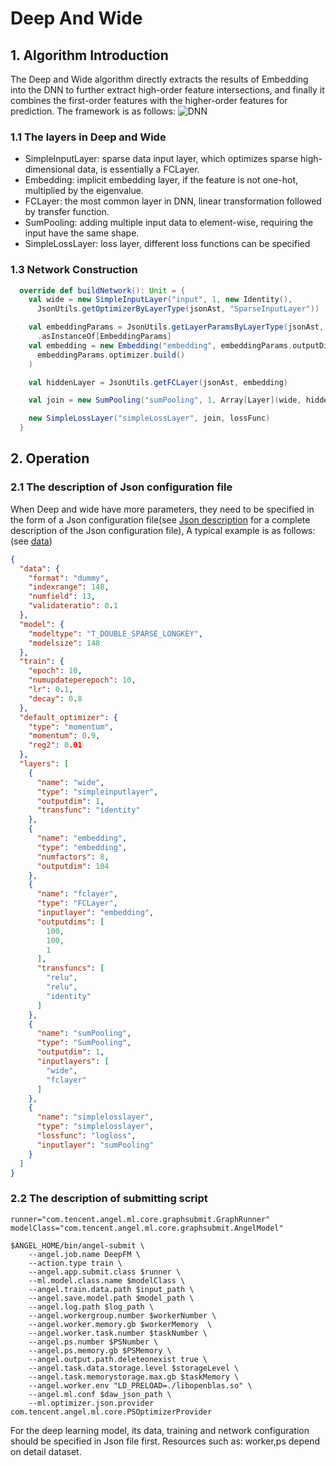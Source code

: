# Deep And Wide

## 1. Algorithm Introduction
The Deep and Wide algorithm directly extracts the results of Embedding into the DNN to further extract high-order feature intersections, and finally it combines the first-order features with the higher-order features for prediction. The framework is as follows:
![DNN](../img/DAW.PNG)

### 1.1 The layers in Deep and Wide
- SimpleInputLayer: sparse data input layer, which optimizes sparse high-dimensional data, is essentially a FCLayer.
- Embedding: implicit embedding layer, if the feature is not one-hot, multiplied by the eigenvalue.
- FCLayer: the most common layer in DNN, linear transformation followed by transfer function.
- SumPooling: adding multiple input data to element-wise, requiring the input have the same shape.
- SimpleLossLayer: loss layer, different loss functions can be specified

### 1.3 Network Construction

```scala
  override def buildNetwork(): Unit = {
    val wide = new SimpleInputLayer("input", 1, new Identity(),
      JsonUtils.getOptimizerByLayerType(jsonAst, "SparseInputLayer"))

    val embeddingParams = JsonUtils.getLayerParamsByLayerType(jsonAst, "Embedding")
      .asInstanceOf[EmbeddingParams]
    val embedding = new Embedding("embedding", embeddingParams.outputDim, embeddingParams.numFactors,
      embeddingParams.optimizer.build()
    )

    val hiddenLayer = JsonUtils.getFCLayer(jsonAst, embedding)

    val join = new SumPooling("sumPooling", 1, Array[Layer](wide, hiddenLayer))

    new SimpleLossLayer("simpleLossLayer", join, lossFunc)
  }
```

## 2. Operation
### 2.1 The description of Json configuration file

When Deep and wide have more parameters, they need to be specified in the form of a Json configuration file(see [Json description](../basic/json_conf_en.md) for a complete description of the Json configuration file), A typical example is as follows:(see [data](https://github.com/Angel-ML/angel/tree/master/data/census))

```json
{
  "data": {
    "format": "dummy",
    "indexrange": 148,
    "numfield": 13,
    "validateratio": 0.1
  },
  "model": {
    "modeltype": "T_DOUBLE_SPARSE_LONGKEY",
    "modelsize": 148
  },
  "train": {
    "epoch": 10,
    "numupdateperepoch": 10,
    "lr": 0.1,
    "decay": 0.8
  },
  "default_optimizer": {
    "type": "momentum",
    "momentum": 0.9,
    "reg2": 0.01
  },
  "layers": [
    {
      "name": "wide",
      "type": "simpleinputlayer",
      "outputdim": 1,
      "transfunc": "identity"
    },
    {
      "name": "embedding",
      "type": "embedding",
      "numfactors": 8,
      "outputdim": 104
    },
    {
      "name": "fclayer",
      "type": "FCLayer",
      "inputlayer": "embedding",
      "outputdims": [
        100,
        100,
        1
      ],
      "transfuncs": [
        "relu",
        "relu",
        "identity"
      ]
    },
    {
      "name": "sumPooling",
      "type": "SumPooling",
      "outputdim": 1,
      "inputlayers": [
        "wide",
        "fclayer"
      ]
    },
    {
      "name": "simplelosslayer",
      "type": "simplelosslayer",
      "lossfunc": "logloss",
      "inputlayer": "sumPooling"
    }
  ]
}
```

### 2.2 The description of submitting script

```shell
runner="com.tencent.angel.ml.core.graphsubmit.GraphRunner"
modelClass="com.tencent.angel.ml.core.graphsubmit.AngelModel"

$ANGEL_HOME/bin/angel-submit \
    --angel.job.name DeepFM \
    --action.type train \
    --angel.app.submit.class $runner \
    --ml.model.class.name $modelClass \
    --angel.train.data.path $input_path \
    --angel.save.model.path $model_path \
    --angel.log.path $log_path \
    --angel.workergroup.number $workerNumber \
    --angel.worker.memory.gb $workerMemory  \
    --angel.worker.task.number $taskNumber \
    --angel.ps.number $PSNumber \
    --angel.ps.memory.gb $PSMemory \
    --angel.output.path.deleteonexist true \
    --angel.task.data.storage.level $storageLevel \
    --angel.task.memorystorage.max.gb $taskMemory \
    --angel.worker.env "LD_PRELOAD=./libopenblas.so" \
    --angel.ml.conf $daw_json_path \
    --ml.optimizer.json.provider com.tencent.angel.ml.core.PSOptimizerProvider
```

For the deep learning model, its data, training and network configuration should be specified in Json file first.
Resources such as: worker,ps depend on detail dataset.